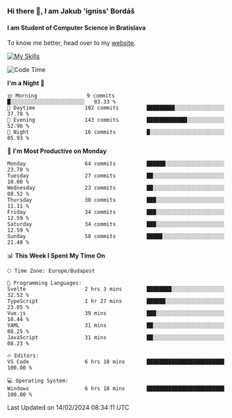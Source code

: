 ### Hi there 👋, I am Jakub 'igniss' Bordáš

#### I am Student of Computer Science in Bratislava
To know me better, head over to my [website](https://bordas.sk).

[![My Skills](https://skillicons.dev/icons?i=js,html,css,figma,svelte,java,kotlin,python,postgresql,typescript,nest,nodejs)](https://bordas.sk)


<!--START_SECTION:waka-->
![Code Time](http://img.shields.io/badge/Code%20Time-1%2C405%20hrs%2036%20mins-blue)

**I'm a Night 🦉** 

```text
🌞 Morning                9 commits           █░░░░░░░░░░░░░░░░░░░░░░░░   03.33 % 
🌆 Daytime                102 commits         █████████░░░░░░░░░░░░░░░░   37.78 % 
🌃 Evening                143 commits         █████████████░░░░░░░░░░░░   52.96 % 
🌙 Night                  16 commits          █░░░░░░░░░░░░░░░░░░░░░░░░   05.93 % 
```
📅 **I'm Most Productive on Monday** 

```text
Monday                   64 commits          ██████░░░░░░░░░░░░░░░░░░░   23.70 % 
Tuesday                  27 commits          ██░░░░░░░░░░░░░░░░░░░░░░░   10.00 % 
Wednesday                23 commits          ██░░░░░░░░░░░░░░░░░░░░░░░   08.52 % 
Thursday                 30 commits          ███░░░░░░░░░░░░░░░░░░░░░░   11.11 % 
Friday                   34 commits          ███░░░░░░░░░░░░░░░░░░░░░░   12.59 % 
Saturday                 34 commits          ███░░░░░░░░░░░░░░░░░░░░░░   12.59 % 
Sunday                   58 commits          █████░░░░░░░░░░░░░░░░░░░░   21.48 % 
```


📊 **This Week I Spent My Time On** 

```text
🕑︎ Time Zone: Europe/Budapest

💬 Programming Languages: 
Svelte                   2 hrs 3 mins        ████████░░░░░░░░░░░░░░░░░   32.52 % 
TypeScript               1 hr 27 mins        ██████░░░░░░░░░░░░░░░░░░░   23.05 % 
Vue.js                   39 mins             ███░░░░░░░░░░░░░░░░░░░░░░   10.44 % 
YAML                     31 mins             ██░░░░░░░░░░░░░░░░░░░░░░░   08.25 % 
JavaScript               31 mins             ██░░░░░░░░░░░░░░░░░░░░░░░   08.23 % 

🔥 Editors: 
VS Code                  6 hrs 18 mins       █████████████████████████   100.00 % 

💻 Operating System: 
Windows                  6 hrs 18 mins       █████████████████████████   100.00 % 
```


 Last Updated on 14/02/2024 08:34:11 UTC
<!--END_SECTION:waka-->
